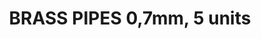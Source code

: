 ---
layout: product
title: "BRASS PIPES 0,7mm, 5 units"
price: "600" 
desc: "Mesingane cevčice"
img_path: "/assets/img/AK9106.webp"
brand: "AK"
available: false
special_offer: false
new: false
soon: false
cat: "070000"
subcat: "070200"
subsubcat: "070205"
sifra: "AK9106"
popular: false
spec: false
---